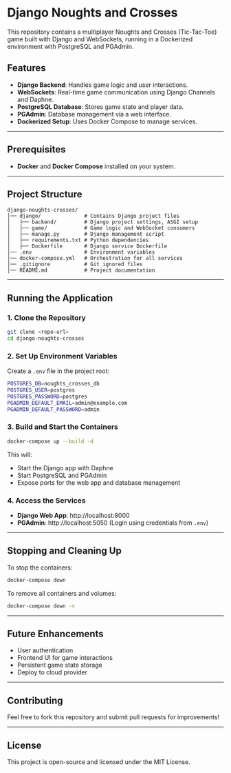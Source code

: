 # Django Noughts and Crosses

This repository contains a multiplayer Noughts and Crosses (Tic-Tac-Toe) game built with Django and WebSockets, running in a Dockerized environment with PostgreSQL and PGAdmin.

## Features
- **Django Backend**: Handles game logic and user interactions.
- **WebSockets**: Real-time game communication using Django Channels and Daphne.
- **PostgreSQL Database**: Stores game state and player data.
- **PGAdmin**: Database management via a web interface.
- **Dockerized Setup**: Uses Docker Compose to manage services.

---

## Prerequisites
- **Docker** and **Docker Compose** installed on your system.

---

## Project Structure
```
django-noughts-crosses/
│── django/              # Contains Django project files
│   ├── backend/         # Django project settings, ASGI setup
│   ├── game/            # Game logic and WebSocket consumers
│   ├── manage.py        # Django management script
│   ├── requirements.txt # Python dependencies
│   ├── Dockerfile       # Django service Dockerfile
│── .env                 # Environment variables
│── docker-compose.yml   # Orchestration for all services
│── .gitignore           # Git ignored files
│── README.md            # Project documentation
```

---

## Running the Application

### 1. Clone the Repository
```sh
git clone <repo-url>
cd django-noughts-crosses
```

### 2. Set Up Environment Variables
Create a `.env` file in the project root:
```sh
POSTGRES_DB=noughts_crosses_db
POSTGRES_USER=postgres
POSTGRES_PASSWORD=postgres
PGADMIN_DEFAULT_EMAIL=admin@example.com
PGADMIN_DEFAULT_PASSWORD=admin
```

### 3. Build and Start the Containers
```sh
docker-compose up --build -d
```
This will:
- Start the Django app with Daphne
- Start PostgreSQL and PGAdmin
- Expose ports for the web app and database management

### 4. Access the Services
- **Django Web App**: http://localhost:8000
- **PGAdmin**: http://localhost:5050 (Login using credentials from `.env`)

---

## Stopping and Cleaning Up
To stop the containers:
```sh
docker-compose down
```
To remove all containers and volumes:
```sh
docker-compose down -v
```

---

## Future Enhancements
- User authentication
- Frontend UI for game interactions
- Persistent game state storage
- Deploy to cloud provider

---

## Contributing
Feel free to fork this repository and submit pull requests for improvements!

---

## License
This project is open-source and licensed under the MIT License.

